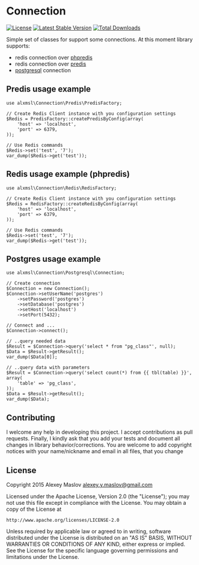 # Connection

[![License](https://poser.pugx.org/alxmsl/connection/license)](https://packagist.org/packages/alxmsl/connection)
[![Latest Stable Version](https://poser.pugx.org/alxmsl/connection/version)](https://packagist.org/packages/alxmsl/connection)
[![Total Downloads](https://poser.pugx.org/alxmsl/connection/downloads)](https://packagist.org/packages/alxmsl/connection)

Simple set of classes for support some connections. At this moment library supports:

* redis connection over [phpredis](https://github.com/nicolasff/phpredis)
* redis connection over [predis](https://github.com/nrk/predis)
* [postgresql](http://php.net/manual/en/intro.pgsql.php) connection

## Predis usage example

    use alxmsl\Connection\Predis\PredisFactory;
    
    // Create Redis Client instance with you configuration settings
    $Redis = PredisFactory::createPredisByConfig(array(
        'host' => 'localhost',
        'port' => 6379,
    ));
    
    // Use Redis commands
    $Redis->set('test', '7');
    var_dump($Redis->get('test'));


## Redis usage example (phpredis)

    use alxmsl\Connection\Redis\RedisFactory;

    // Create Redis Client instance with you configuration settings
    $Redis = RedisFactory::createRedisByConfig(array(
        'host' => 'localhost',
        'port' => 6379,
    ));

    // Use Redis commands
    $Redis->set('test', '7');
    var_dump($Redis->get('test'));

## Postgres usage example

    use alxmsl\Connection\Postgresql\Connection;

    // Create connection
    $Connection = new Connection();
    $Connection->setUserName('postgres')
        ->setPassword('postgres')
        ->setDatabase('postgres')
        ->setHost('localhost')
        ->setPort(5432);

    // Connect and ...
    $Connection->connect();

    // ..query needed data
    $Result = $Connection->query('select * from "pg_class"', null);
    $Data = $Result->getResult();
    var_dump($Data[0]);

    // ..query data with parameters
    $Result = $Connection->query('select count(*) from {{ tbl(table) }}', array(
        'table' => 'pg_class',
    ));
    $Data = $Result->getResult();
    var_dump($Data);

## Contributing

I welcome any help in developing this project. I accept contributions as pull requests. Finally, I kindly ask that 
 you add your tests and document all changes in library behavior/corrections. You are welcome to add copyright notices 
 with your name/nickname and email in all files, that you change

## License

Copyright 2015 Alexey Maslov <alexey.y.maslov@gmail.com>

Licensed under the Apache License, Version 2.0 (the "License");
you may not use this file except in compliance with the License.
You may obtain a copy of the License at

    http://www.apache.org/licenses/LICENSE-2.0

Unless required by applicable law or agreed to in writing, software
distributed under the License is distributed on an "AS IS" BASIS,
WITHOUT WARRANTIES OR CONDITIONS OF ANY KIND, either express or implied.
See the License for the specific language governing permissions and
limitations under the License.
